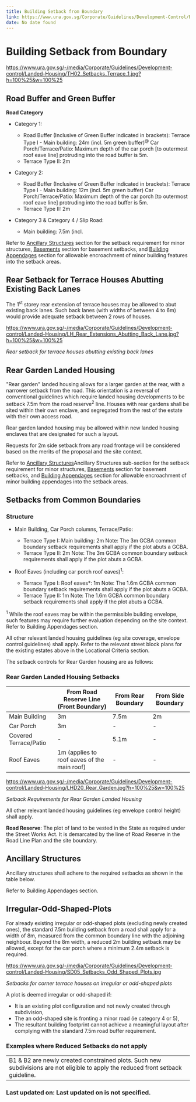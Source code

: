 ```yaml
---
title: Building Setback from Boundary
link: https://www.ura.gov.sg/Corporate/Guidelines/Development-Control/Residential/Terrace/Setbacks-from-boundaries
date: No date found
---
```


# Building Setback from Boundary

<https://www.ura.gov.sg/-/media/Corporate/Guidelines/Development-control/Landed-Housing/TH02_Setbacks_Terrace_1.jpg?h=100%25&w=100%25>

## Road Buffer and Green Buffer

**Road Category**

- Category 1:
  - Road Buffer (Inclusive of Green Buffer indicated in brackets): Terrace Type I - Main building: 24m (incl. 5m green buffer)<sup>@</sup> Car Porch/Terrace/Patio: Maximum depth of the car porch [to outermost roof eave line] protruding into the road buffer is 5m.
  - Terrace Type II: 2m

- Category 2:
  - Road Buffer (Inclusive of Green Buffer indicated in brackets): Terrace Type I - Main building: 12m (incl. 5m green buffer) Car Porch/Terrace/Patio: Maximum depth of the car porch [to outermost roof eave line] protruding into the road buffer is 5m.
  - Terrace Type II: 2m

- Category 3 & Category 4 / Slip Road:
  - Main building: 7.5m (incl.

Refer to [Ancillary Structures](https://www.ura.gov.sg/Corporate/Guidelines/Development-Control/Residential/Terrace/Setbacks-from-boundaries/Ancillary-Structures) section for the setback requirement for minor structures, [Basements](https://www.ura.gov.sg/Corporate/Guidelines/Development-Control/Residential/Terrace/EC) section for basement setbacks, and [Building Appendages](https://www.ura.gov.sg/Corporate/Guidelines/Development-Control/Residential/Terrace/Building-Appendages) section for allowable encroachment of minor building features into the setback areas.

## Rear Setback for Terrace Houses Abutting Existing Back Lanes

The 1<sup>st</sup> storey rear extension of terrace houses may be allowed to abut existing back lanes. Such back lanes (with widths of between 4 to 6m) would provide adequate setback between 2 rows of houses.

<https://www.ura.gov.sg/-/media/Corporate/Guidelines/Development-control/Landed-Housing/LH_Rear_Extensions_Abutting_Back_Lane.jpg?h=100%25&w=100%25>

*Rear setback for terrace houses abutting existing back lanes*



## Rear Garden Landed Housing

"Rear garden" landed housing allows for a larger garden at the rear, with a narrower setback from the road. This orientation is a reversal of conventional guidelines which require landed housing developments to be setback 7.5m from the road reserve<sup>2</sup> line. Houses with rear gardens shall be sited within their own enclave, and segregated from the rest of the estate with their own access road.

Rear garden landed housing may be allowed within new landed housing enclaves that are designated for such a layout.

Requests for
2m side setback from any road frontage will be considered based on the merits of the proposal and the site context.

Refer to [Ancillary Structures](https://www.ura.gov.sg/Corporate/Guidelines/Development-Control/Residential/Terrace/Setbacks-from-boundaries/Ancillary-Structures)Ancillary Structures sub-section for the setback requirement for minor structures, [Basements](https://www.ura.gov.sg/Corporate/Guidelines/Development-Control/Residential/Terrace/EC) section for basement setbacks, and [Building Appendages](https://www.ura.gov.sg/Corporate/Guidelines/Development-Control/Residential/Terrace/Building-Appendages) section for allowable encroachment of minor building appendages into the setback areas.

## Setbacks from Common Boundaries

### Structure

- Main Building, Car Porch columns, Terrace/Patio:
  - Terrace Type I: Main building: 2m Note: The 3m GCBA common boundary setback requirements shall apply if the plot abuts a GCBA.
  - Terrace Type II: 2m Note: The 3m GCBA common boundary setback requirements shall apply if the plot abuts a GCBA.

- Roof Eaves (including car porch roof eaves)<sup>1</sup>:
  - Terrace Type I: Roof eaves*: 1m Note: The 1.6m GCBA common boundary setback requirements shall apply if the plot abuts a GCBA.
  - Terrace Type II: 1m Note: The 1.6m GCBA common boundary setback requirements shall apply if the plot abuts a GCBA.

<sup>1</sup> While the roof eaves may be within the permissible building envelope, such features may require further evaluation depending on the site context. Refer to Building Appendages section.


All other relevant
landed housing guidelines (eg site coverage, envelope control
guidelines) shall apply. Refer to the relevant street block plans for
the existing estates above in the Locational Criteria section.

The setback controls for Rear Garden housing are as follows:

### Rear Garden Landed Housing Setbacks

|                 | From Road Reserve Line (Front Boundary) | From Rear Boundary | From Side Boundary |
|-----------------|------------------------------------------|--------------------|--------------------|
| Main Building   | 3m                                       | 7.5m               | 2m                 |
| Car Porch       | 3m                                       | -                  | -                  |
| Covered Terrace/Patio | -                                | 5.1m               | -                  |
| Roof Eaves      | 1m (applies to roof eaves of the main roof) | -             | -                  |
  
<https://www.ura.gov.sg/-/media/Corporate/Guidelines/Development-control/Landed-Housing/LHD20_Rear_Garden.jpg?h=100%25&w=100%25>

*Setback Requirements for Rear Garden Landed Housing*


All other relevant landed housing guidelines (eg envelope control
height) shall apply.

**Road Reserve**: The plot of land to be vested in the
State as required under the Street Works Act. It is demarcated by the
line of Road Reserve in the Road Line Plan and the site boundary.

## Ancillary Structures

Ancillary structures shall adhere to the required setbacks as shown in
the table below.

Refer to Building Appendages section.

## Irregular-Odd-Shaped-Plots

For already existing irregular or odd-shaped plots (excluding newly
created ones), the standard 7.5m building setback from a road shall
apply for a width of 8m, measured from the common boundary line with the
adjoining neighbour. Beyond the 8m width, a reduced 2m building setback
may be allowed, except for the car porch where a minimum 2.4m setback is
required.

<https://www.ura.gov.sg/-/media/Corporate/Guidelines/Development-control/Landed-Housing/SD05_Setbacks_Odd_Shaped_Plots.jpg>

*Setbacks for corner terrace houses on irregular or odd-shaped plots*

A plot is deemed irregular or odd-shaped if:

- It is an existing plot configuration and not newly created through subdivision,
- The an odd-shaped site is fronting a minor road (ie category 4 or
5),
- The resultant building footprint cannot achieve a meaningful layout
after complying with the standard 7.5m road buffer requirement.

### Examples where Reduced Setbacks do not apply

<table width="100%">
<tr class="odd">
<td colspan="2">B1 & B2 are newly created constrained plots. Such new subdivisions are not eligible to apply the reduced front setback guideline.</td>
</tr>
</table>


### Last updated on: Last updated on is not specified.
